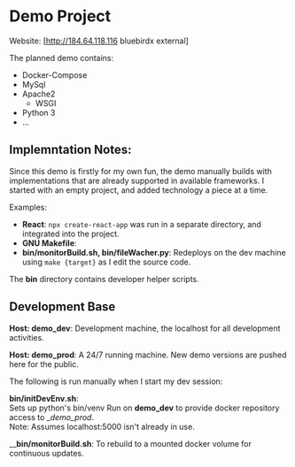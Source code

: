 # Demo Project

Website: [http://184.64.118.116 bluebirdx external]

The planned demo contains:

* Docker-Compose
* MySql
* Apache2
    * WSGI
* Python 3
* ...

## Implemntation Notes:

Since this demo is firstly for my own fun, the demo manually builds with implementations that are already supported in
available frameworks. I started with an empty project, and added technology a piece at a time.

Examples:

* __React__: `npx create-react-app` was run in a separate directory, and integrated into the project.
* __GNU Makefile__:
* __bin/monitorBuild.sh, bin/fileWacher.py__: Redeploys on the dev machine using `make {target}` as I edit the source
  code.

The __bin__ directory contains developer helper scripts. 

## Development Base

__Host: demo_dev__: Development machine, the localhost for all development activities.

__Host: demo_prod__: A 24/7 running machine. New demo versions are pushed here for the public.

The following is run manually when I start my dev session:

__bin/initDevEnv.sh__: \
Sets up python's bin/venv Run on __demo_dev__ to provide docker repository access to __demo_prod_. \
Note: Assumes localhost:5000 isn't already in use.

____bin/monitorBuild.sh__: To rebuild to a mounted docker volume for continuous updates.

